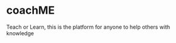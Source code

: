 coachME
======================

Teach or Learn, this is the platform for anyone to help others with knowledge



